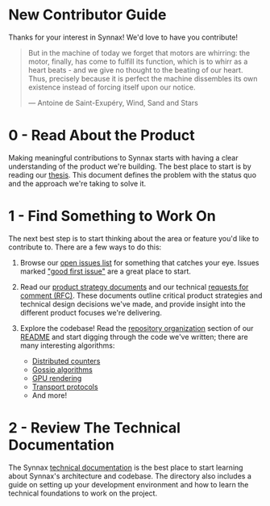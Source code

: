 # New Contributor Guide

Thanks for your interest in Synnax! We'd love to have you contribute!

> But in the machine of today we forget that motors are whirring: the motor, finally,
> has come to fulfill its function, which is to whirr as a heart beats - and we give no
> thought to the beating of our heart. Thus, precisely because it is perfect the machine
> dissembles its own existence instead of forcing itself upon our notice.
>
> ― Antoine de Saint-Exupéry, Wind, Sand and Stars

# 0 - Read About the Product

Making meaningful contributions to Synnax starts with having a clear understanding of
the product we're building. The best place to start is by reading our
[thesis](product/thesis.md). This document defines the problem with the status quo and
the approach we're taking to solve it.

# 1 - Find Something to Work On

The next best step is to start thinking about the area or feature you'd like to
contribute to. There are a few ways to do this:

1. Browse our [open issues list](https://github.com/synnaxlabs/synnax/issues) for
   something that catches your eye. Issues
   marked ["good first issue"](https://github.com/synnaxlabs/synnax/issues?q=is%3Aopen+is%3Aissue+label%3A%22good+first+issue%22)
   are a great place to start.
2. Read our [product strategy documents](product/psd) and our
   technical [requests for comment (RFC)](tech/rfc). These documents outline critical
   product strategies and technical design decisions we've made, and provide insight
   into the different product focuses we're delivering.
3. Explore the codebase! Read
   the [repository organization](../README.md#repository-organization)
   section of our [README](../README.md) and start digging through the code we've
   written; there are many interesting algorithms:

    - [Distributed counters](../aspen/internal/cluster/pledge/pledge.go)
    - [Gossip algorithms](../aspen/internal/kv/gossip.go)
    - [GPU rendering](../pluto/src/core/vis)
    - [Transport protocols](../freighter)
    - And more!

# 2 - Review The Technical Documentation

The Synnax [technical documentation](tech/README.md) is the best place to start learning
about Synnax's architecture and codebase. The directory also includes a guide on
setting up your development environment and how to learn the technical foundations to work
on the project.
